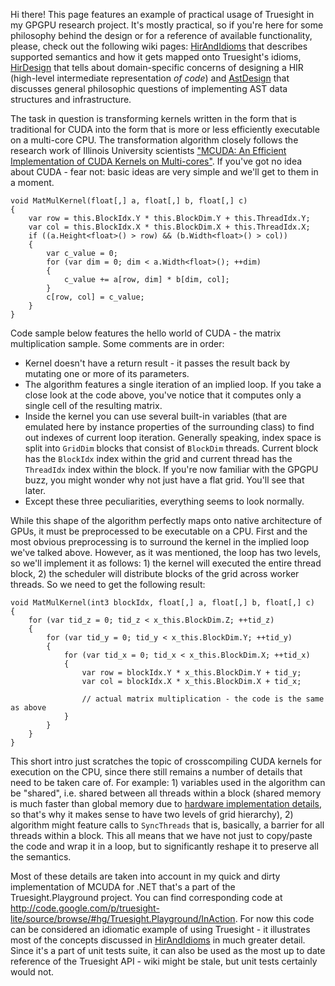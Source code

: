 Hi there! This page features an example of practical usage of Truesight in my GPGPU research project. It's mostly practical, so if you're here for some philosophy behind the design or for a reference of available functionality, please, check out the following wiki pages: [HirAndIdioms](HirAndIdioms.md) that describes supported semantics and how it gets mapped onto Truesight's idioms, [HirDesign](HirDesign.md) that tells about domain-specific concerns of designing a HIR (high-level intermediate representation _of code_) and [AstDesign](AstDesign.md) that discusses general philosophic questions of implementing AST data structures and infrastructure.

The task in question is transforming kernels written in the form that is traditional for CUDA into the form that is more or less efficiently executable on a multi-core CPU. The transformation algorithm closely follows the research work of Illinois University scientists ["MCUDA: An Efficient Implementation of CUDA Kernels on Multi-cores"](http://impact.crhc.illinois.edu/ftp/report/impact-08-01-mcuda.pdf). If you've got no idea about CUDA - fear not: basic ideas are very simple and we'll get to them in a moment.

```
void MatMulKernel(float[,] a, float[,] b, float[,] c)
{
    var row = this.BlockIdx.Y * this.BlockDim.Y + this.ThreadIdx.Y;
    var col = this.BlockIdx.X * this.BlockDim.X + this.ThreadIdx.X;
    if ((a.Height<float>() > row) && (b.Width<float>() > col))
    {
        var c_value = 0;
        for (var dim = 0; dim < a.Width<float>(); ++dim)
        {
            c_value += a[row, dim] * b[dim, col];
        }
        c[row, col] = c_value;
    }
}
```

Code sample below features the hello world of CUDA - the matrix multiplication sample. Some comments are in order:
  * Kernel doesn't have a return result - it passes the result back by mutating one or more of its parameters.
  * The algorithm features a single iteration of an implied loop. If you take a close look at the code above, you've notice that it computes only a single cell of the resulting matrix.
  * Inside the kernel you can use several built-in variables (that are emulated here by instance properties of the surrounding class) to find out indexes of current loop iteration. Generally speaking, index space is split into `GridDim` blocks that consist of `BlockDim` threads. Current block has the `BlockIdx` index within the grid and current thread has the `ThreadIdx` index within the block. If you're now familiar with the GPGPU buzz, you might wonder why not just have a flat grid. You'll see that later.
  * Except these three peculiarities, everything seems to look normally.

While this shape of the algorithm perfectly maps onto native architecture of GPUs, it must be preprocessed to be executable on a CPU. First and the most obvious preprocessing is to surround the kernel in the implied loop we've talked above. However, as it was mentioned, the loop has two levels, so we'll implement it as follows: 1) the kernel will executed the entire thread block, 2) the scheduler will distribute blocks of the grid across worker threads. So we need to get the following result:

```
void MatMulKernel(int3 blockIdx, float[,] a, float[,] b, float[,] c)
{
    for (var tid_z = 0; tid_z < x_this.BlockDim.Z; ++tid_z)
    {
        for (var tid_y = 0; tid_y < x_this.BlockDim.Y; ++tid_y)
        {
            for (var tid_x = 0; tid_x < x_this.BlockDim.X; ++tid_x)
            {
                var row = blockIdx.Y * x_this.BlockDim.Y + tid_y;
                var col = blockIdx.X * x_this.BlockDim.X + tid_x;

                // actual matrix multiplication - the code is the same as above
            }
        }
    }
}
```

This short intro just scratches the topic of crosscompiling CUDA kernels for execution on the CPU, since there still remains a number of details that need to be taken care of. For example: 1) variables used in the algorithm can be "shared", i.e. shared between all threads within a block (shared memory is much faster than global memory due to [hardware implementation details](http://xeno-by.livejournal.com/21841.html), so that's why it makes sense to have two levels of grid hierarchy), 2) algorithm might feature calls to `SyncThreads` that is, basically, a barrier for all threads within a block. This all means that we have not just to copy/paste the code and wrap it in a loop, but to significantly reshape it to preserve all the semantics.

Most of these details are taken into account in my quick and dirty implementation of MCUDA for .NET that's a part of the Truesight.Playground project. You can find corresponding code at http://code.google.com/p/truesight-lite/source/browse/#hg/Truesight.Playground/InAction. For now this code can be considered an idiomatic example of using Truesight - it illustrates most of the concepts discussed in [HirAndIdioms](HirAndIdioms.md) in much greater detail. Since it's a part of unit tests suite, it can also be used as the most up to date reference of the Truesight API - wiki might be stale, but unit tests certainly would not.